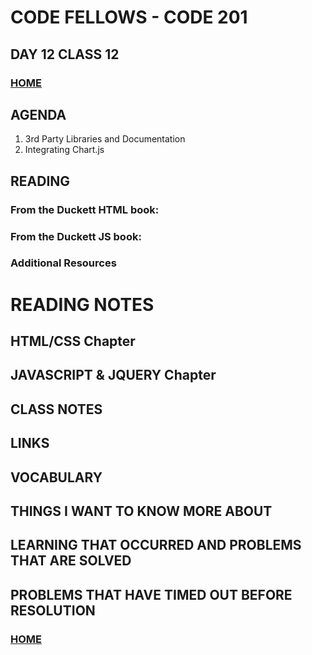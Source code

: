 # CODE FELLOWS - CODE 201

## DAY 12 CLASS 12


### [HOME](../README.md)

## AGENDA
1.  3rd Party Libraries and Documentation
1.  Integrating Chart.js

## READING
### From the Duckett HTML book:

### From the Duckett JS book:

### Additional Resources

# READING NOTES
## HTML/CSS Chapter 

## JAVASCRIPT & JQUERY Chapter 

## CLASS NOTES

## LINKS

## VOCABULARY

## THINGS I WANT TO KNOW MORE ABOUT

## LEARNING THAT OCCURRED AND PROBLEMS THAT ARE SOLVED

## PROBLEMS THAT HAVE TIMED OUT BEFORE RESOLUTION

### [HOME](../README.md)